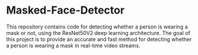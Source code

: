 # Masked-Face-Detector
This repository contains code for detecting whether a person is wearing a mask or not, using the ResNet50V2 deep learning architecture. The goal of this project is to provide an accurate and fast method for detecting whether a person is wearing a mask in real-time video streams.
